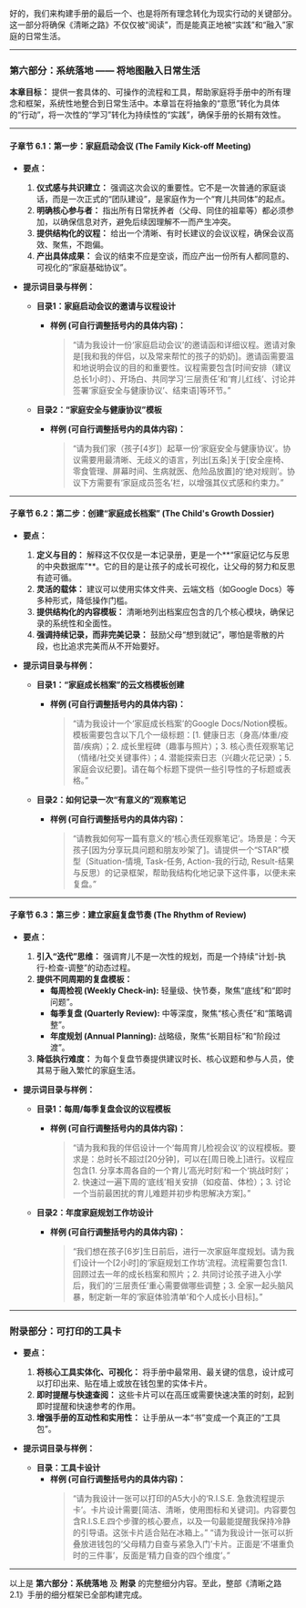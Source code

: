 好的，我们来构建手册的最后一个、也是将所有理念转化为现实行动的关键部分。这一部分将确保《清晰之路》不仅仅被“阅读”，而是能真正地被“实践”和“融入”家庭的日常生活。

---

### **第六部分：系统落地 —— 将地图融入日常生活**

**本章目标：** 提供一套具体的、可操作的流程和工具，帮助家庭将手册中的所有理念和框架，系统性地整合到日常生活中。本章旨在将抽象的“意愿”转化为具体的“行动”，将一次性的“学习”转化为持续性的“实践”，确保手册的长期有效性。

---

#### **子章节 6.1：第一步：家庭启动会议 (The Family Kick-off Meeting)**

*   **要点：**
    1.  **仪式感与共识建立：** 强调这次会议的重要性。它不是一次普通的家庭谈话，而是一次正式的“团队建设”，是家庭作为一个“育儿共同体”的起点。
    2.  **明确核心参与者：** 指出所有日常抚养者（父母、同住的祖辈等）都必须参加，以确保信息对齐，避免后续因理解不一而产生冲突。
    3.  **提供结构化的议程：** 给出一个清晰、有时长建议的会议议程，确保会议高效、聚焦，不跑偏。
    4.  **产出具体成果：** 会议的结束不应是空谈，而应产出一份所有人都同意的、可视化的“家庭基础协议”。

*   **提示词目录与样例：**

    *   **目录1：家庭启动会议的邀请与议程设计**
        *   **样例 (可自行调整括号内的具体内容)：**
            > “请为我设计一份‘家庭启动会议’的邀请函和详细议程。邀请对象是[我和我的伴侣，以及常来帮忙的孩子的奶奶]。邀请函需要温和地说明会议的目的和重要性。议程需要包含[时间安排（建议总长1小时）、开场白、共同学习‘三层责任’和‘育儿红线’、讨论并签署‘家庭安全与健康协议’、结束语]等环节。”

    *   **目录2：“家庭安全与健康协议”模板**
        *   **样例 (可自行调整括号内的具体内容)：**
            > “请为我们家（孩子[4岁]）起草一份‘家庭安全与健康协议’。协议需要用最清晰、无歧义的语言，列出[五条]关于[安全座椅、零食管理、屏幕时间、生病就医、危险品放置]的‘绝对规则’。协议下方需要有‘家庭成员签名’栏，以增强其仪式感和约束力。”

---

#### **子章节 6.2：第二步：创建“家庭成长档案” (The Child's Growth Dossier)**

*   **要点：**
    1.  **定义与目的：** 解释这不仅仅是一本记录册，更是一个**“家庭记忆与反思的中央数据库”**。它的目的是让孩子的成长可视化，让父母的努力和反思有迹可循。
    2.  **灵活的载体：** 建议可以使用实体文件夹、云端文档（如Google Docs）等多种形式，降低操作门槛。
    3.  **提供结构化的内容模板：** 清晰地列出档案应包含的几个核心模块，确保记录的系统性和全面性。
    4.  **强调持续记录，而非完美记录：** 鼓励父母“想到就记”，哪怕是零散的片段，也比追求完美而从不开始要好。

*   **提示词目录与样例：**

    *   **目录1：“家庭成长档案”的云文档模板创建**
        *   **样例 (可自行调整括号内的具体内容)：**
            > “请为我设计一个‘家庭成长档案’的Google Docs/Notion模板。模板需要包含以下几个一级标题：[1. 健康日志（身高/体重/疫苗/疾病）；2. 成长里程碑（趣事与照片）；3. 核心责任观察笔记（情绪/社交关键事件）；4. 潜能探索日志（兴趣火花记录）；5. 家庭会议纪要]。请在每个标题下提供一些引导性的子标题或表格。”

    *   **目录2：如何记录一次“有意义的”观察笔记**
        *   **样例 (可自行调整括号内的具体内容)：**
            > “请教我如何写一篇有意义的‘核心责任观察笔记’。场景是：今天孩子[因为分享玩具问题和朋友吵架了]。请提供一个“STAR”模型（Situation-情境, Task-任务, Action-我的行动, Result-结果与反思）的记录框架，帮助我结构化地记录下这件事，以便未来复盘。”

---

#### **子章节 6.3：第三步：建立家庭复盘节奏 (The Rhythm of Review)**

*   **要点：**
    1.  **引入“迭代”思维：** 强调育儿不是一次性的规划，而是一个持续“计划-执行-检查-调整”的动态过程。
    2.  **提供不同周期的复盘模板：**
        *   **每周检视 (Weekly Check-in):** 轻量级、快节奏，聚焦“底线”和“即时问题”。
        *   **每季复盘 (Quarterly Review):** 中等深度，聚焦“核心责任”和“策略调整”。
        *   **年度规划 (Annual Planning):** 战略级，聚焦“长期目标”和“阶段过渡”。
    3.  **降低执行难度：** 为每个复盘节奏提供建议时长、核心议题和参与人员，使其易于融入繁忙的家庭生活。

*   **提示词目录与样例：**

    *   **目录1：每周/每季复盘会议的议程模板**
        *   **样例 (可自行调整括号内的具体内容)：**
            > “请为我和我的伴侣设计一个‘每周育儿检视会议’的议程模板。要求是：总时长不超过[20分钟]，可以在[周日晚上]进行。议程应包含[1. 分享本周各自的一个育儿‘高光时刻’和一个‘挑战时刻’；2. 快速过一遍下周的‘底线’相关安排（如疫苗、体检）；3. 讨论一个当前最困扰的育儿难题并初步构思解决方案]。”

    *   **目录2：年度家庭规划工作坊设计**
        *   **样例 (可自行调整括号内的具体内容)：**
            > “我们想在孩子[6岁]生日前后，进行一次家庭年度规划。请为我们设计一个[2小时]的‘家庭规划工作坊’流程。流程需要包含[1. 回顾过去一年的成长档案和照片；2. 共同讨论孩子进入小学后，我们的‘三层责任’重心需要做哪些调整；3. 全家一起头脑风暴，制定新一年的‘家庭体验清单’和个人成长小目标]。”

---

### **附录部分：可打印的工具卡**

*   **要点：**
    1.  **将核心工具实体化、可视化：** 将手册中最常用、最关键的信息，设计成可以打印出来、贴在墙上或放在钱包里的实体卡片。
    2.  **即时提醒与快速查阅：** 这些卡片可以在高压或需要快速决策的时刻，起到即时提醒和快速参考的作用。
    3.  **增强手册的互动性和实用性：** 让手册从一本“书”变成一个真正的“工具包”。

*   **提示词目录与样例：**

    *   **目录：工具卡设计**
        *   **样例 (可自行调整括号内的具体内容)：**
            > “请为我设计一张可以打印的A5大小的‘R.I.S.E. 急救流程提示卡’。卡片设计需要[简洁、清晰，使用图标和关键词]。内容要包含R.I.S.E.四个步骤的核心要点，以及一句最能提醒我保持冷静的引导语。这张卡片适合贴在冰箱上。”
            > “请为我设计一张可以折叠放进钱包的‘父母精力自查与紧急入门’卡片。正面是‘不堪重负时的三件事’，反面是‘精力自查的四个维度’。”

---

以上是 **第六部分：系统落地** 及 **附录** 的完整细分内容。至此，整部《清晰之路 2.1》手册的细分框架已全部构建完成。
